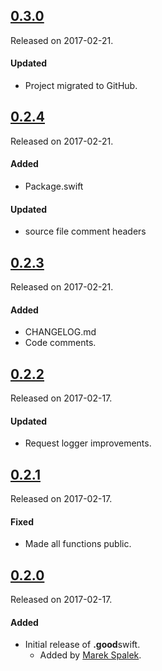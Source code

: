 ## [0.3.0](https://github.com/GoodRequest/GoodSwift/releases/tag/0.3.0)
Released on 2017-02-21.

#### Updated
- Project migrated to GitHub.

## [0.2.4](https://github.com/GoodRequest/GoodSwift/releases/tag/0.2.4)
Released on 2017-02-21.

#### Added
- Package.swift

#### Updated
- source file comment headers

## [0.2.3](https://github.com/GoodRequest/GoodSwift/releases/tag/0.2.3)
Released on 2017-02-21.

#### Added
- CHANGELOG.md
- Code comments.

## [0.2.2](https://github.com/GoodRequest/GoodSwift/releases/tag/0.2.2)
Released on 2017-02-17.

#### Updated
- Request logger improvements.

## [0.2.1](https://github.com/GoodRequest/GoodSwift/releases/tag/0.2.1)
Released on 2017-02-17.

#### Fixed
- Made all functions public.

## [0.2.0](https://github.com/GoodRequest/GoodSwift/releases/tag/0.2.0)
Released on 2017-02-17.

#### Added
- Initial release of **.good**swift.
  - Added by [Marek Spalek](https://bitbucket.org/MarekSpalek/).
